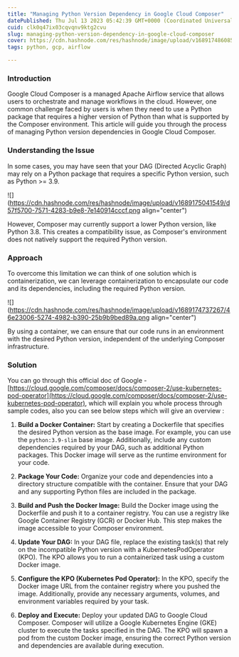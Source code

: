 ```yaml
---
title: "Managing Python Version Dependency in Google Cloud Composer"
datePublished: Thu Jul 13 2023 05:42:39 GMT+0000 (Coordinated Universal Time)
cuid: clk0q47ix03cqvqnv9ktg2cvu
slug: managing-python-version-dependency-in-google-cloud-composer
cover: https://cdn.hashnode.com/res/hashnode/image/upload/v1689174860852/fa3ad097-a614-4d74-8423-b7ac6170543a.png
tags: python, gcp, airflow

---
```


### Introduction

Google Cloud Composer is a managed Apache Airflow service that allows users to orchestrate and manage workflows in the cloud. However, one common challenge faced by users is when they need to use a Python package that requires a higher version of Python than what is supported by the Composer environment. This article will guide you through the process of managing Python version dependencies in Google Cloud Composer.

### Understanding the Issue

In some cases, you may have seen that your DAG (Directed Acyclic Graph) may rely on a Python package that requires a specific Python version, such as Python &gt;= 3.9.

![](https://cdn.hashnode.com/res/hashnode/image/upload/v1689175041549/d57f5700-7571-4283-b9e8-7e140914cccf.png align="center")

However, Composer may currently support a lower Python version, like Python 3.8. This creates a compatibility issue, as Composer's environment does not natively support the required Python version.

### Approach

To overcome this limitation we can think of one solution which is containerization, we can leverage containerization to encapsulate our code and its dependencies, including the required Python version.

![](https://cdn.hashnode.com/res/hashnode/image/upload/v1689174737267/46e23006-5274-4982-b390-25b9b9bed89a.png align="center")

By using a container, we can ensure that our code runs in an environment with the desired Python version, independent of the underlying Composer infrastructure.

### Solution

You can go through this official doc of Google - [https://cloud.google.com/composer/docs/composer-2/use-kubernetes-pod-operator](https://cloud.google.com/composer/docs/composer-2/use-kubernetes-pod-operator), which will explain you whole process through sample codes, also you can see below steps which will give an overview :

1. **Build a Docker Container:** Start by creating a Dockerfile that specifies the desired Python version as the base image. For example, you can use the `python:3.9-slim` base image. Additionally, include any custom dependencies required by your DAG, such as additional Python packages. This Docker image will serve as the runtime environment for your code.
    
2. **Package Your Code:** Organize your code and dependencies into a directory structure compatible with the container. Ensure that your DAG and any supporting Python files are included in the package.
    
3. **Build and Push the Docker Image:** Build the Docker image using the Dockerfile and push it to a container registry. You can use a registry like Google Container Registry (GCR) or Docker Hub. This step makes the image accessible to your Composer environment.
    
4. **Update Your DAG:** In your DAG file, replace the existing task(s) that rely on the incompatible Python version with a KubernetesPodOperator (KPO). The KPO allows you to run a containerized task using a custom Docker image.
    
5. **Configure the KPO (Kubernetes Pod Operator):** In the KPO, specify the Docker image URL from the container registry where you pushed the image. Additionally, provide any necessary arguments, volumes, and environment variables required by your task.
    
6. **Deploy and Execute:** Deploy your updated DAG to Google Cloud Composer. Composer will utilize a Google Kubernetes Engine (GKE) cluster to execute the tasks specified in the DAG. The KPO will spawn a pod from the custom Docker image, ensuring the correct Python version and dependencies are available during execution.